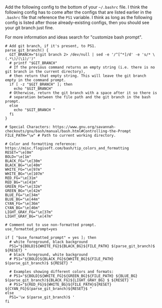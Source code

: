 Add the following config to the bottom of your `~/.bashrc` file. I think the following config has to come after the configs that are listed earlier in the `.bashrc` file that reference the `PS1` variable. I think as long as the following config is listed after those already-existing configs, then you should see your git branch just fine.

For more information and ideas search for "customize bash prompt".

```
# Add git branch, if it's present, to PS1.
parse_git_branch() {
  GIT_BRANCH="$(git branch 2> /dev/null | sed -e '/^[^*]/d' -e 's/* \(.*\)/(\1)/')"
  # printf "$GIT_BRANCH"
  # If the previous command returns an empty string (i.e. there is no git branch in the current directory),
  # then return that empty string. This will leave the git branch empty in the command prompt.
  if [ -z "$GIT_BRANCH" ]; then
    echo "$GIT_BRANCH"
  # Otherwise, return the git branch with a space after it so there is
  # separation between the file path and the git branch in the bash prompt.
  else
    echo "$GIT_BRANCH "
  fi
}

# Special Characters: https://www.gnu.org/savannah-checkouts/gnu/bash/manual/bash.html#Controlling-the-Prompt
FILE_PATH="\w" # Path to current working directory.

# Color and formatting reference: https://misc.flogisoft.com/bash/tip_colors_and_formatting
RESET="\e[0m"
BOLD="\e[1m"
BLACK_FG="\e[30m"
BLACK_BG="\e[40m"
WHITE_FG="\e[97m"
WHITE_BG="\e[107m"
RED_FG="\e[31m"
RED_BG="\e[41m"
GREEN_FG="\e[32m"
GREEN_BG="\e[42m"
BLUE_FG="\e[34m"
BLUE_BG="\e[44m"
CYAN_FG="\e[36m"
CYAN_BG="\e[46m"
LIGHT_GRAY_FG="\e[37m"
LIGHT_GRAY_BG="\e[47m"

# Comment out to use non-formatted prompt.
use_formatted_prompt=yes

if [ "$use_formatted_prompt" = yes ]; then
  # white foreground, black background
  PS1="${BOLD}${WHITE_FG}${BLACK_BG}${FILE_PATH} $(parse_git_branch)$ ${RESET} "
  # black foreground, white background
  # PS1="${BOLD}${BLACK_FG}${WHITE_BG}${FILE_PATH} $(parse_git_branch)$ ${RESET} "

  # Examples showing different colors and formats:
  # PS1="${BOLD}${WHITE_FG}${GREEN_BG}${FILE_PATH} ${BLUE_BG} $(parse_git_branch)${BLACK_FG}${LIGHT_GRAY_BG} $ ${RESET} "
  # PS1="${RED_FG}${WHITE_BG}${FILE_PATH}${RESET} ${CYAN_FG}$(parse_git_branch)${RESET}$ "
else
  PS1='\w $(parse_git_branch)$ '
fi
```

